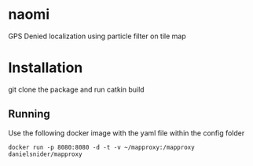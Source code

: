 # naomi
GPS Denied localization using particle filter on tile map

# Installation

git clone the package and run catkin build

## Running
Use the following docker image with the yaml file within the config folder

```
docker run -p 8080:8080 -d -t -v ~/mapproxy:/mapproxy danielsnider/mapproxy
```
